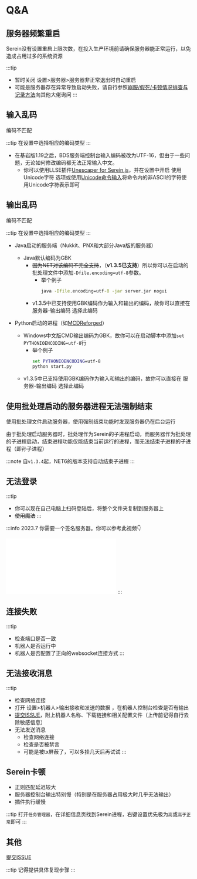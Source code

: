 # Q&A

## 服务器频繁重启

Serein没有设置重启上限次数，在投入生产环境前请确保服务器能正常运行，以免造成占用过多的系统资源

:::tip

- 暂时关闭 设置>服务器>服务器非正常退出时自动重启
- 可能是服务器存在异常导致启动失败，请自行参照[崩服/假死/卡顿情况排查与记录方法](https://www.minebbs.com/resources/bds.3403/)向其他大佬询问
:::

## 输入乱码

编码不匹配

:::tip
在设置中选择相应的编码类型
:::

- 在基岩版1.19之后，BDS服务端控制台输入编码被改为UTF-16，但由于一些问题，无论如何修改编码都无法正常输入中文。
  - 你可以使用LLSE插件[Unescaper for Serein.js](https://www.minebbs.com/resources/unescaper-for-serein.5441/)，并在设置中开启 使用Unicode字符 选项或使用[Unicode命令输入](../guidance/command#在服务器中执行命令)将命令内的非ASCII的字符使用Unicode字符表示即可

## 输出乱码

编码不匹配

:::tip
在设置中选择相应的编码类型
:::

- Java启动的服务端（Nukkit、PNX和大部分Java版的服务器）
  - Java默认编码为GBK
    - ~~因为NET对该编码不完全支持~~，（**v1.3.5已支持**）所以你可以在启动的批处理文件中添加`-Dfile.encoding=utf-8`参数。
      - 举个例子
        ```bat
        java -Dfile.encoding=utf-8 -jar server.jar nogui
        ```
    - v1.3.5中已支持使用GBK编码作为输入和输出的编码，故你可以直接在 服务器-输出编码 选择此编码


- Python启动的进程（如[MCDReforged](https://github.com/Fallen-Breath/MCDReforged)）
  - Windows中文版CMD输出编码为GBK，故你可以在启动脚本中添加`set PYTHONIOENCODING=utf-8`行
    - 举个例子
      ```bat
      set PYTHONIOENCODING=utf-8
      python start.py
      ```
  - v1.3.5中已支持使用GBK编码作为输入和输出的编码，故你可以直接在 服务器-输出编码 选择此编码

## 使用批处理启动的服务器进程无法强制结束

使用批处理文件启动服务器，使用强制结束功能时发现服务器仍在后台运行

由于批处理启动服务器时，批处理作为Serein的子进程启动，而服务器作为批处理的子进程启动，结束进程功能仅能结束当前运行的进程，而无法结束子进程的子进程（即孙子进程）

:::note
自`v1.3.4`起，NET6的版本支持自动结束子进程
:::

## 无法登录

:::tip

- 你可以现在自己电脑上扫码登陆后，将整个文件夹复制到服务器上
- ~~使用魔法~~
:::

:::info
2023.7 你需要一个签名服务器。你可以参考此视频👇

<iframe src="//player.bilibili.com/player.html?aid=530300995&bvid=BV1nu411h7bS&cid=1177748002&page=1" scrolling="no" border="0" frameborder="no" framespacing="0" allowfullscreen="true"> </iframe>
:::

## 连接失败

:::tip

- 检查端口是否一致
- 机器人是否运行中
- 机器人是否配置了正向的websocket连接方式
:::

## 无法接收消息

:::tip

- 检查网络连接
- 打开 设置>机器人>输出接收和发送的数据 ，在机器人控制台检查是否有输出
- [提交ISSUE](https://github.com/Zaitonn/Serein/issues/new)，附上机器人名称、下载链接和相关配置文件（上传前记得自行去除敏感信息）
- 无法发送消息
  - 检查网络连接
  - 检查是否被禁言
  - 可能是被tx屏蔽了，可以多挂几天后再试试
:::

## Serein卡顿

- 正则匹配延迟较大
- 服务器控制台输出特别慢（特别是在服务器占用极大时几乎无法输出）
- 插件执行缓慢

:::tip
打开`任务管理器`，在详细信息页找到Serein进程，右键设置优先极为`高`或`高于正常`即可
:::

## 其他

[提交ISSUE](https://github.com/SereinDev/Serein/issues/new/choose)

:::tip
记得提供具体复现步骤
:::

